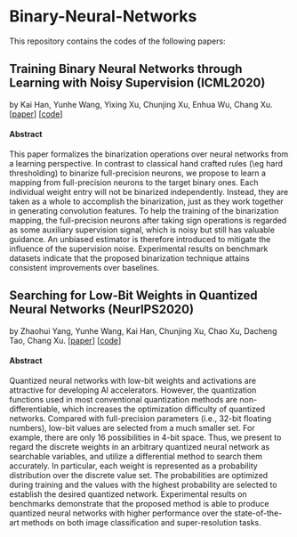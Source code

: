 # Binary-Neural-Networks

This repository contains the codes of the following papers:

## Training Binary Neural Networks through Learning with Noisy Supervision (ICML2020)

by Kai Han, Yunhe Wang, Yixing Xu, Chunjing Xu, Enhua Wu, Chang Xu. [[paper](https://arxiv.org/abs/2010.04871)] [[code](https://www.github.com/huawei-noah/noisybinary)]

#### Abstract

This paper formalizes the binarization operations over neural networks from a learning perspective. In contrast to classical hand crafted rules (\eg hard thresholding) to binarize full-precision neurons, we propose to learn a mapping from full-precision neurons to the target binary ones. Each individual weight entry will not be binarized independently. Instead, they are taken as a whole to accomplish the binarization, just as they work together in generating convolution features. To help the training of the binarization mapping, the full-precision neurons after taking sign operations is regarded as some auxiliary supervision signal, which is noisy but still has valuable guidance. An unbiased estimator is therefore introduced to mitigate the influence of the supervision noise. Experimental results on benchmark datasets indicate that the proposed binarization technique attains consistent improvements over baselines.

## Searching for Low-Bit Weights in Quantized Neural Networks (NeurIPS2020)

by Zhaohui Yang, Yunhe Wang, Kai Han, Chunjing Xu, Chao Xu, Dacheng Tao, Chang Xu. [[paper](https://arxiv.org/abs/2009.08695)] [[code](https://www.github.com/huawei-noah/slb)]

#### Abstract

Quantized neural networks with low-bit weights and activations are attractive for developing AI accelerators. However, the quantization functions used in most conventional quantization methods are non-differentiable, which increases the optimization difficulty of quantized networks. Compared with full-precision parameters (i.e., 32-bit floating numbers), low-bit values are selected from a much smaller set. For example, there are only 16 possibilities in 4-bit space. Thus, we present to regard the discrete weights in an arbitrary quantized neural network as searchable variables, and utilize a differential method to search them accurately. In particular, each weight is represented as a probability distribution over the discrete value set. The probabilities are optimized during training and the values with the highest probability are selected to establish the desired quantized network. Experimental results on benchmarks demonstrate that the proposed method is able to produce quantized neural networks with higher performance over the state-of-the-art methods on both image classification and super-resolution tasks.

